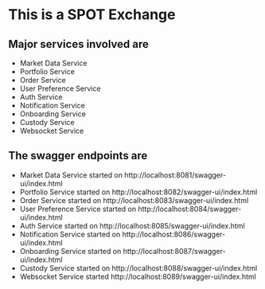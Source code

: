 # This is a SPOT Exchange 

## Major services involved are 

- Market Data Service 
- Portfolio Service 
- Order Service 
- User Preference Service 
- Auth Service 
- Notification Service 
- Onboarding Service 
- Custody Service 
- Websocket Service

## The swagger endpoints are 

- Market Data Service started on http://localhost:8081/swagger-ui/index.html
- Portfolio Service started on http://localhost:8082/swagger-ui/index.html
- Order Service started on http://localhost:8083/swagger-ui/index.html
- User Preference Service started on http://localhost:8084/swagger-ui/index.html
- Auth Service started on http://localhost:8085/swagger-ui/index.html
- Notification Service started on http://localhost:8086/swagger-ui/index.html
- Onboarding Service started on http://localhost:8087/swagger-ui/index.html
- Custody Service started on http://localhost:8088/swagger-ui/index.html
- Websocket Service started http://localhost:8089/swagger-ui/index.html
